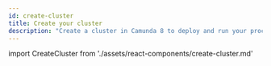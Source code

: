 ```yaml
---
id: create-cluster
title: Create your cluster
description: "Create a cluster in Camunda 8 to deploy and run your process."
---
```


import CreateCluster from './assets/react-components/create-cluster.md'

<CreateCluster/>

